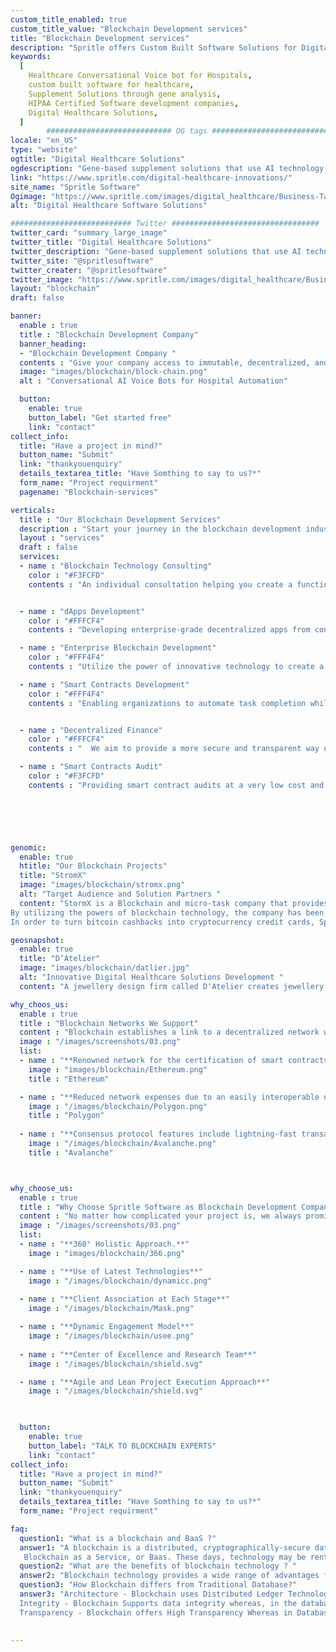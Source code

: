 ```yaml
---
custom_title_enabled: true
custom_title_value: "Blockchain Development services"
title: "Blockchain Development services"
description: "Spritle offers Custom Built Software Solutions for Digital Healthcare Industries, Supplement Solutions through Gene Analysis. A HIPAA-certified company in the USA."
keywords:
  [
    Healthcare Conversational Voice bot for Hospitals,
    custom built software for healthcare,
    Supplement Solutions through gene analysis,
    HIPAA Certified Software development companies,
    Digital Healthcare Solutions,
  ]
        ############################ OG tags #################################
locale: "en_US"
type: "website"
ogtitle: "Digital Healthcare Solutions"
ogdescription: "Gene-based supplement solutions that use AI technology in Healthcare.We are HIPAA certified and offer custom built digital healthcare solutions for hospitals to improve their performance." 
link: "https://www.spritle.com/digital-healthcare-innovations/"
site_name: "Spritle Software"
Ogimage: "https://www.spritle.com/images/digital_healthcare/Business-Target-Audience.webp.pagespeed.ce.WkfbS_QTE-.webp"
alt: "Digital Healthcare Software Solutions" 

########################### Twitter #################################
twitter_card: "summary_large_image"
twitter_title: "Digital Healthcare Solutions" 
twitter_description: "Gene-based supplement solutions that use AI technology in Healthcare.We are HIPAA certified and offer custom built digital healthcare solutions for hospitals to improve their performance." 
twitter_site: "@spritlesoftware"
twitter_creater: "@spritlesoftware"
twitter_image: "https://www.spritle.com/images/digital_healthcare/Business-Target-Audience.webp.pagespeed.ce.WkfbS_QTE-.webp" 
layout: "blockchain"
draft: false

banner:
  enable : true
  title : "Blockchain Development Company"
  banner_heading:
  - "Blockchain Development Company "
  contents : "Give your company access to immutable, decentralized, and secure blockchain technologies. With our broad range of blockchain development services, we aid startups, companies, and enterprises in creating more automated, transparent, and effective versions of their operations."
  image: "images/blockchain/block-chain.png"
  alt : "Conversational AI Voice Bots for Hospital Automation"

  button:
    enable: true
    button_label: "Get started free"
    link: "contact"
collect_info:
  title: "Have a project in mind?"
  button_name: "Submit"
  link: "thankyouenquiry"
  details_textarea_title: "Have Somthing to say to us?*"
  form_name: "Project requirment"
  pagename: "Blockchain-services"

verticals:
  title : "Our Blockchain Development Services"
  description : "Start your journey in the blockchain development industry. Blockchain development services help to create decentralized apps that provide increased traceability and security of data and transactions."
  layout : "services"
  draft : false
  services:
  - name : "Blockchain Technology Consulting"
    color : "#F3FCFD"
    contents : "An individual consultation helping you create a functional blockchain business network that is safe, democratic, and cutting edge."


  - name : "dApps Development"
    color : "#FFFCF4"
    contents : "Developing enterprise-grade decentralized apps from conception to design, development to support, customers to speed up, the proper time to market, and ROI maximization."

  - name : "Enterprise Blockchain Development"
    color : "#FFF4F4"
    contents : "Utilize the power of innovative technology to create a long-lasting blockchain solution."

  - name : "Smart Contracts Development"
    color : "#FFF4F4"
    contents : "Enabling organizations to automate task completion while preserving the integrity of multi-party contracts."


  - name : "Decentralized Finance"
    color : "#FFFCF4"
    contents : "  We aim to provide a more secure and transparent way of transaction with the use of blockchain technology"

  - name : "Smart Contracts Audit"
    color : "#F3FCFD"
    contents : "Providing smart contract audits at a very low cost and with security. With frequent auditing reports, you may complete your task quickly."

  




genomic:
  enable: true
  htitle: "Our Blockchain Projects"
  title: "StromX"
  image: "images/blockchain/stromx.png"
  alt: "Target Audience and Solution Partners "
  content: "StormX is a Blockchain and micro-task company that provides crypto cashback.
By utilizing the powers of blockchain technology, the company has been able to offer rewards.
In order to turn bitcoin cashbacks into cryptocurrency credit cards, Spritle assists StromX."

geosnapshot:
  enable: true
  title: "D’Atelier"
  image: "images/blockchain/datlier.jpg"
  alt: "Innovative Digital Healthcare Solutions Development "
  content: "A jewellery design firm called D'Atelier creates jewellery for clients on their specific requests. By developing an NFT marketplace where they may sell their unique creations as digital assets, Spritle assists them"

why_choos_us:
  enable : true
  title : "Blockchain Networks We Support"
  content : "Blockchain establishes a link to a decentralized network where users may transmit transactions and create apps without the need for a server or centralized control. Make use of our extensive network assistance for you"
  image : "/images/screenshots/03.png" 
  list:
  - name : "**Renowned network for the certification of smart contracts and transactions involving digital assets**"
    image : "images/blockchain/Ethereum.png" 
    title : "Ethereum" 

  - name : "**Reduced network expenses due to an easily interoperable network**"
    image : "/images/blockchain/Polygon.png"
    title : "Polygon"  
      
  - name : "**Consensus protocol features include lightning-fast transactions**"
    image : "/images/blockchain/Avalanche.png"
    title : "Avalanche"



why_choose_us:
  enable : true
  title : "Why Choose Spritle Software as Blockchain Development Company?"
  content : "No matter how complicated your project is, we always promise to deliver results. We deliver on our promises and live out what we teach. The first 15 days of blockchain development services from Spritle are entirely free. During this time, your team has the opportunity to observe Spritle's working methods and communication techniques."
  image : "/images/screenshots/03.png" 
  list:
  - name : "**360° Holistic Approach.**"
    image : "images/blockchain/366.png"  

  - name : "**Use of Latest Technologies**"
    image : "/images/blockchain/dynamicc.png"  
      
  - name : "**Client Association at Each Stage**"
    image : "/images/blockchain/Mask.png"

  - name : "**Dynamic Engagement Model**"
    image : "/images/blockchain/usee.png" 
    
  - name : "**Center of Excellence and Research Team**"
    image : "/images/blockchain/shield.svg"

  - name : "**Agile and Lean Project Execution Approach**"
    image : "/images/blockchain/shield.svg"

  

  button:
    enable: true
    button_label: "TALK TO BLOCKCHAIN EXPERTS"
    link: "contact"
collect_info:
  title: "Have a project in mind?"
  button_name: "Submit"
  link: "thankyouenquiry"
  details_textarea_title: "Have Somthing to say to us?*"
  form_name: "Project requirment"

faq:
  question1: "What is a blockchain and BaaS ?"
  answer1: "A blockchain is a distributed, cryptographically-secure database structure that allows network participants to establish a trusted and immutable record of transactional data without the need for intermediaries.<br></br>
   Blockchain as a Service, or Baas. These days, technology may be rented, much as how Blockchain-as-a-Service enables businesses to rent cloud-based blockchain infrastructure."
  question2: "What are the benefits of blockchain technology ? "
  answer2: "Blockchain technology provides a wide range of advantages for both local communities and multinational corporations. Trusted data coordination, attack resistance, shared IT infrastructure, tokenization, and built-in incentivization are some of a blockchain's most often mentioned advantages."
  question3: "How Blockchain differs from Traditional Database?"
  answer3: "Architecture - Blockchain uses Distributed Ledger Technology whereas Database utilizes client-server architecture.<br></br>
  Integrity - Blockchain Supports data integrity whereas, in the database, there is a possibility for malicious activity.<br></br>
  Transparency - Blockchain offers High Transparency Whereas in Database admin has the control."

  
---
```

